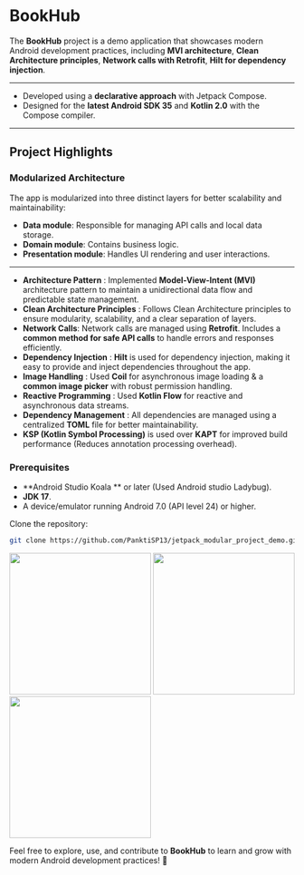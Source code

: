 # BookHub

The **BookHub** project is a demo application that showcases modern Android development practices, including **MVI architecture**, **Clean Architecture principles**, **Network calls with Retrofit**, **Hilt for dependency injection**.

---

- Developed using a **declarative approach** with Jetpack Compose.
- Designed for the **latest Android SDK 35** and **Kotlin 2.0** with the Compose compiler.

---

## Project Highlights

### **Modularized Architecture**

The app is modularized into three distinct layers for better scalability and maintainability:
- **Data module**: Responsible for managing API calls and local data storage.
- **Domain module**: Contains business logic.
- **Presentation module**: Handles UI rendering and user interactions.

---

- **Architecture Pattern** :  Implemented **Model-View-Intent (MVI)** architecture pattern to maintain a unidirectional data flow and predictable state management.
- **Clean Architecture Principles** :  Follows Clean Architecture principles to ensure modularity, scalability, and a clear separation of layers.
- **Network Calls**:  Network calls are managed using **Retrofit**. Includes a **common method for safe API calls** to handle errors and responses efficiently.
- **Dependency Injection** :  **Hilt** is used for dependency injection, making it easy to provide and inject dependencies throughout the app.
- **Image Handling** :  Used **Coil** for asynchronous image loading & a **common image picker** with robust permission handling.
- **Reactive Programming** :  Used  **Kotlin Flow** for reactive and asynchronous data streams.
- **Dependency Management** :  All dependencies are managed using a centralized **TOML** file for better maintainability.
- **KSP (Kotlin Symbol Processing)** is used over **KAPT** for improved build performance (Reduces annotation processing overhead).


### Prerequisites
- **Android Studio Koala ** or later (Used Android studio Ladybug).
- **JDK 17**.
- A device/emulator running Android 7.0 (API level 24) or higher.

Clone the repository:
   ```bash
   git clone https://github.com/PanktiSP13/jetpack_modular_project_demo.git
   ```

<img src="https://github.com/user-attachments/assets/f88cf162-786d-4118-8ccf-566e6b2214d4" width="250" >
<img src="https://github.com/user-attachments/assets/fd7b35ba-4ad0-4984-90dc-83ddda3cbb16" width="250" >
<img src="https://github.com/user-attachments/assets/cb5015d2-52ba-486d-aa60-ef80b6668b7e" width="250" >

Feel free to explore, use, and contribute to **BookHub** to learn and grow with modern Android development practices! 🚀

